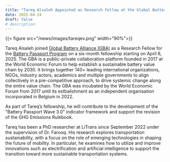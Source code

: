 ```yaml
---
title: "Tareq Alsaleh Appointed as Research Fellow at the Global Battery Alliance"
date: 2025-04-24
draft: false
# description:
---
```

<!-- ![](../images/tareqev.png) -->
{{< figure src="/news/images/tareqev.png" width="90%">}}


<!--more-->

Tareq Alsaleh joined [Global Battery Alliance (GBA)](https://www.globalbattery.org/) as a Research Fellow for the [Battery Passport Program](https://www.globalbattery.org/battery-passport/) on a six-month fellowship starting on April 6, 2025. The GBA is a public-private collaboration platform founded in 2017 at the World Economic Forum to help establish a sustainable battery value chain by 2030. It brings together 140+ leading international organizations, NGOs, industry actors, academics and multiple governments to align collectively in a pre-competitive approach, to drive systemic change along the entire value chain. The GBA was incubated by the World Economic Forum from 2017 until its estbalishment as an independent organisation incorporated in Belgium in 2022.


As part of Tareq’s fellowship, he will contribute to the development of the "Battery Passport Wave 3.0" indicator framework and support the revision of the GHG Emissions Rulebook.


Tareq has been a PhD researcher at LiTrans since September 2022 under the supervision of Dr. Farooq. His research explores transportation sustainability, with a focus on the role of emerging technologies in shaping the future of mobility. In particular, he examines how to utilize and improve innovations such as electrification and artificial intelligence to support the transition toward more sustainable transportation systems.
